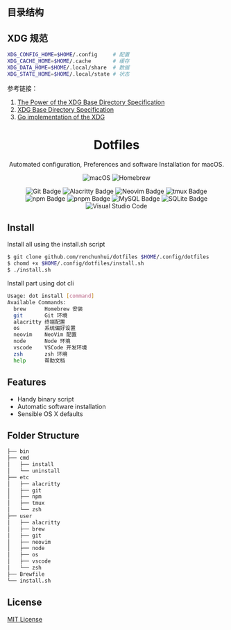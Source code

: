 


## 目录结构


## XDG 规范
```sh
XDG_CONFIG_HOME=$HOME/.config     # 配置
XDG_CACHE_HOME=$HOME/.cache       # 缓存
XDG_DATA_HOME=$HOME/.local/share  # 数据
XDG_STATE_HOME=$HOME/.local/state # 状态
```
参考链接： 
1. [The Power of the XDG Base Directory Specification](https://maex.me/2019/12/the-power-of-the-xdg-base-directory-specification/)
2. [XDG Base Directory Specification](https://specifications.freedesktop.org/basedir-spec/latest/)
3. [Go implementation of the XDG](https://github.com/adrg/xdg/blob/master/README.md)




<div align="center">
  <h1>Dotfiles</h1>
  <p>Automated configuration, Preferences and software Installation for macOS.</p>
</div>

<p align="center">
  <img src="https://img.shields.io/badge/Ventura-000000?style=for-the-badge&logo=Apple&logoColor=white" alt="macOS">
  <img src="https://img.shields.io/badge/Homebrew-000?logo=homebrew&logoColor=FBB040&style=for-the-badge" alt="Homebrew">
</p>

<p align="center">
  <img src="https://img.shields.io/badge/Git-000?logo=git&logoColor=F05032&style=flat-square" alt="Git Badge">
  <img src="https://img.shields.io/badge/Alacritty-000?logo=Alacritty&logoColor=F46D01&style=flat-square" alt="Alacritty Badge">
  <img src="https://img.shields.io/badge/Neovim-000?logo=neovim&logoColor=57A143&style=flat-square" alt="Neovim Badge">
  <img src="https://img.shields.io/badge/tmux-000?logo=tmux&logoColor=1BB91F&style=flat-square" alt="tmux Badge">
  <img src="https://img.shields.io/badge/npm-000?logo=npm&logoColor=CB3837&style=flat-square" alt="npm Badge">
  <img src="https://img.shields.io/badge/pnpm-000?logo=pnpm&logoColor=F69220&style=flat-square" alt="pnpm Badge">
  <img src="https://img.shields.io/badge/MySQL-000?logo=mysql&logoColor=4479A1&style=flat-square" alt="MySQL Badge">
  <img src="https://img.shields.io/badge/SQLite-000?logo=sqlite&logoColor=003B57&style=flat-square" alt="SQLite Badge">
  <img src="https://img.shields.io/badge/Visual_Studio_Code-000?logo=visualstudiocode&logoColor=007ACC&style=flat-square" alt="Visual Studio Code">
</p>


Install
---

Install all using the install.sh script

``` sh
$ git clone github.com/renchunhui/dotfiles $HOME/.config/dotfiles
$ chomd +x $HOME/.config/dotfiles/install.sh
$ ./install.sh
```

Install part using dot cli

``` sh
Usage: dot install [command]
Available Commands:
  brew      Homebrew 安装
  git       Git 环境
  alacritty 终端配置
  os        系统偏好设置
  neovim    NeoVim 配置
  node      Node 环境
  vscode    VSCode 开发环境
  zsh       zsh 环境
  help      帮助文档
```

Features
---

- Handy binary script
- Automatic software installation
- Sensible OS X defaults


Folder Structure
---

``` sh
├── bin
├── cmd
│   ├── install
│   └── uninstall
├── etc
│   ├── alacritty
│   ├── git
│   ├── npm
│   ├── tmux
│   └── zsh
├── user
│   ├── alacritty
│   ├── brew
│   ├── git
│   ├── neovim
│   ├── node
│   ├── os
│   ├── vscode
│   └── zsh
├── Brewfile
└── install.sh
```

License
---

[MIT License](./LICENSE)
